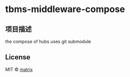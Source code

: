 # tbms-middleware-compose
## 项目描述
the compose of hubs uses git submodule

## License

MIT © [matrix]()


[npm-packages]: https://www.npmjs.com/~dkypooh
